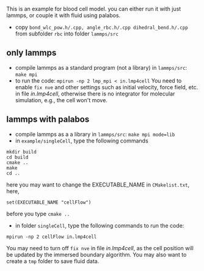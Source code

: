 This is an example for blood cell model. 
you can either run it with just lammps, or couple it with fluid using palabos. 
* copy `bond_wlc_pow.h/.cpp, angle_rbc.h/.cpp dihedral_bend.h/.cpp` from subfolder `rbc` into folder `lammps/src`
## only lammps  
* compile lammps as a standard program (not a library) in `lammps/src`: `make mpi` 
* to run the code: `mpirun -np 2 lmp_mpi < in.lmp4cell`
You need to enable `fix nve` and other settings such as initial velocity, force field, etc. in file *in.lmp4cell*, otherwise there is no integrator for molecular simulation, e.g., the cell won't move. 
## lammps with palabos
* compile lammps as a a library in `lammps/src`: `make mpi mode=lib` 
* in `example/singleCell`, type the following commands
``` 
mkdir build
cd build
cmake ..
make
cd ..
```
here you may want to change the EXECUTABLE_NAME in `CMakelist.txt`, here, 
```
set(EXECUTABLE_NAME "cellFlow")
```
before you type `cmake ..`
* in folder `singleCell`, type the following commands to run the code:
```
mpirun -np 2 cellFlow in.lmp4cell
```
You may need to turn off `fix nve` in file *in.lmp4cell*, as the cell position will be updated by the immersed boundary algorithm. You may also want to create a `tmp` folder to save fluid data. 


